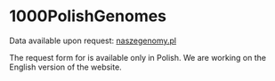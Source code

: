 # 1000PolishGenomes

Data available upon request: [naszegenomy.pl](http://www.naszegenomy.pl)

The request form for is available only in Polish. We are working on the English version of the website.

